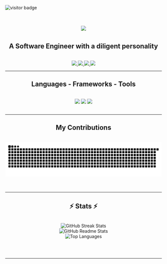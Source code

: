 ![visitor badge](https://komarev.com/ghpvc/?username=PrashansaChaudhary&label=Profile+Views&color=FF8C00)

<h1 align="center">
    <img src="https://readme-typing-svg.demolab.com/?font=Righteous&size=35&center=true&vCenter=true&width=800&height=70&duration=5000&lines=Hi+There!;+I'm+Prashansa+I+am+a+Software+Engineer!;+I+am+a+Data+Engineer! &color=FF8C00" />
</h1>

<h2 align="center">A Software Engineer with a diligent personality</h2>

<br/>

<div align="center">
</div>

<div align="center"> 
  <a href="mailto:prashansachaudhary8@gmail.com">
    <img src="https://img.shields.io/badge/Gmail-333333?style=for-the-badge&logo=gmail&logoColor=white" />
  </a>
  <a href="https://linkedin.com/in/prashansa-chaudhary" target="_blank">
    <img src="https://img.shields.io/badge/LinkedIn-0077B5?style=for-the-badge&logo=linkedin&logoColor=white" target="_blank" />
  </a>
  <a href="https://stackoverflow.com/users/24038577/estrellaace">
    <img src="https://img.shields.io/badge/stack%20overflow-FE7A16?logo=stack-overflow&logoColor=white&style=for-the-badge" target="_blank" />
  </a>
  <a href="https://twitter.com/EstrellaAcePC">
    <img src="https://img.shields.io/badge/Twitter-1DA1F2?style=for-the-badge&logo=twitter&logoColor=white" target="_blank" />   
  </a>
</div>

<hr/>

<h2 align="center"> Languages - Frameworks - Tools </h2>
<br/>
<div align="center">
    <img src="https://skillicons.dev/icons?i=react,html,css,vscode,github,figma,tailwind,git,r" />
    <img src="https://skillicons.dev/icons?i=nodejs,python,javascript,typescript,java,nextjs,mysql,flask" />
    <img src="https://skillicons.dev/icons?i=atom,eclipse,googlecloud,androidstudio,docker,pycharm,anaconda,aws" /><br>
</div>

<br/>
<hr/>

<div align="center">
  <h2> My Contributions </h2>
  <br>
  <img alt="Snake animation" src="https://raw.githubusercontent.com/PrashansaChaudhary/PrashansaChaudhary/output/github-contribution-grid-snake.svg" />
  <br/><br/><br/>
</div>

<hr/>

<h2 align="center">⚡ Stats ⚡</h2>
<br>
<div align="center">
  <img src="https://streak-stats.demolab.com/?user=PrashansaChaudhary&theme=default" alt="GitHub Streak Stats"/>
  <br />
  <img src="https://github-readme-stats.vercel.app/api?username=PrashansaChaudhary&count_private=true&show_icons=true&rank_icon=github&border_radius=10" alt="GitHub Readme Stats" />
  <br />
  <img src="https://github-readme-stats.vercel.app/api/top-langs/?username=PrashansaChaudhary&hide=HTML&langs_count=8&layout=compact&border_radius=10" alt="Top Languages" />
</div>

<br/><br/>
<hr/>
